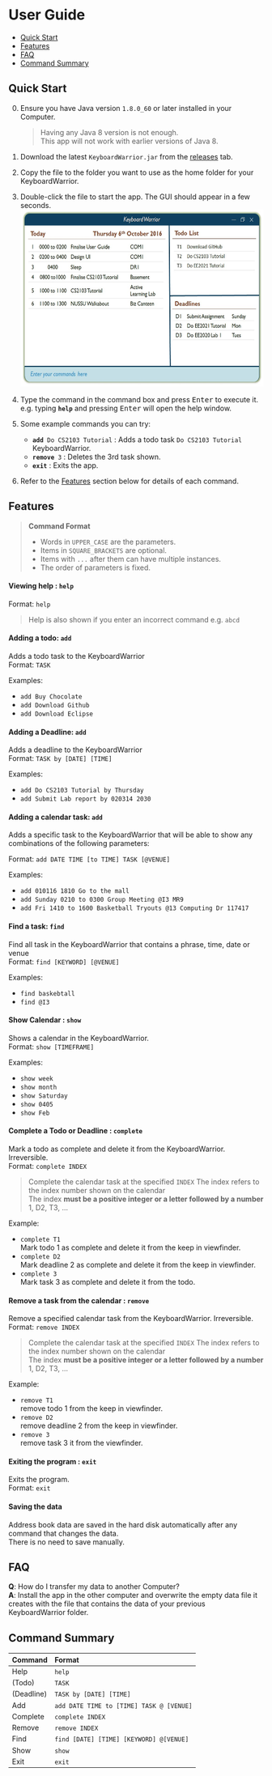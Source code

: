 # User Guide

* [Quick Start](#quick-start)
* [Features](#features)
* [FAQ](#faq)
* [Command Summary](#command-summary)

## Quick Start

0. Ensure you have Java version `1.8.0_60` or later installed in your Computer.<br>
   > Having any Java 8 version is not enough. <br>
   This app will not work with earlier versions of Java 8.
   
1. Download the latest `KeyboardWarrior.jar` from the [releases](../../../releases) tab.
2. Copy the file to the folder you want to use as the home folder for your KeyboardWarrior. <br>
3. Double-click the file to start the app. The GUI should appear in a few seconds. <br>
   <img src='images/Keyboard Warrior UI.jpg' width="600" height="350"> <br>
4. Type the command in the command box and press <kbd>Enter</kbd> to execute it. <br>
        e.g. typing **`help`** and pressing <kbd>Enter</kbd> will open the help window. 
5. Some example commands you can try:
   * **`add`**` Do CS2103 Tutorial` : 
     Adds a todo task `Do CS2103 Tutorial` KeyboardWarrior.
   * **`remove`**` 3` : Deletes the 3rd task shown.
   * **`exit`** : Exits the app. <br>
6. Refer to the [Features](#features) section below for details of each command.<br>


## Features

> **Command Format**
> * Words in `UPPER_CASE` are the parameters.
> * Items in `SQUARE_BRACKETS` are optional.
> * Items with `...` after them can have multiple instances.
> * The order of parameters is fixed.

#### Viewing help : `help`
Format: `help`

> Help is also shown if you enter an incorrect command e.g. `abcd`
 
#### Adding a todo: `add`
Adds a todo task to the KeyboardWarrior<br>
Format: `TASK`

Examples: 
* `add Buy Chocolate`
* `add Download Github`
* `add Download Eclipse`

#### Adding a Deadline: `add`
Adds a deadline to the KeyboardWarrior<br>
Format: `TASK by [DATE] [TIME]`

Examples: 
* `add Do CS2103 Tutorial by Thursday`
* `add Submit Lab report by 020314 2030`

#### Adding a calendar task: `add`
Adds a specific task to the KeyboardWarrior that will be able to show any combinations of the following parameters:<br>

Format: `add DATE TIME [to TIME] TASK [@VENUE]`

Examples: 
* `add 010116 1810 Go to the mall`
* `add Sunday 0210 to 0300 Group Meeting @I3 MR9`
* `add Fri 1410 to 1600 Basketball Tryouts @13 Computing Dr 117417`

#### Find a task: `find`
Find all task in the KeyboardWarrior that contains a phrase, time, date or venue<br>
Format: `find [KEYWORD] [@VENUE]`

Examples: 
* `find baskebtall`
* `find @I3`

#### Show Calendar : `show`
Shows a calendar in the KeyboardWarrior.<br>
Format: `show [TIMEFRAME]`

Examples: 
* `show week`
* `show month`
* `show Saturday`
* `show 0405`
* `show Feb`

#### Complete a Todo or Deadline : `complete`
Mark a todo as complete and delete it from the KeyboardWarrior. Irreversible.<br>
Format: `complete INDEX`

> Complete the calendar task at the specified `INDEX`
  The index refers to the index number shown on the calendar<br>
  The index **must be a positive integer or a letter followed by a number** 1, D2, T3, ...

Example: 
* `complete T1`<br>
   Mark todo 1 as complete and delete it from the keep in viewfinder.
* `complete D2`<br>
   Mark deadline 2 as complete and delete it from the keep in viewfinder.
* `complete 3`<br>
   Mark task 3 as complete and delete it from the todo.

#### Remove a task from the calendar : `remove`
Remove a specified calendar task from the KeyboardWarrior. Irreversible.<br>
Format: `remove INDEX`

> Complete the calendar task at the specified `INDEX`
  The index refers to the index number shown on the calendar<br>
  The index **must be a positive integer or a letter followed by a number** 1, D2, T3, ...

Example: 
* `remove T1`<br>
   remove todo 1 from the keep in viewfinder.
* `remove D2`<br>
   remove deadline 2 from the keep in viewfinder.
* `remove 3`<br>
   remove task 3 it from the viewfinder.

#### Exiting the program : `exit`
Exits the program.<br>
Format: `exit`  

#### Saving the data 
Address book data are saved in the hard disk automatically after any command that changes the data.<br>
There is no need to save manually.

## FAQ

**Q**: How do I transfer my data to another Computer?<br>
**A**: Install the app in the other computer and overwrite the empty data file it creates with 
       the file that contains the data of your previous KeyboardWarrior folder.
       
## Command Summary

Command | Format  
-------- | :-------- 
Help | `help`
(Todo)| `TASK`
(Deadline)| `TASK by [DATE] [TIME]`
Add | `add DATE TIME to [TIME] TASK @ [VENUE]`
Complete | `complete INDEX`
Remove | `remove INDEX`
Find | `find [DATE] [TIME] [KEYWORD] @[VENUE]`
Show | `show`
Exit | `exit`
